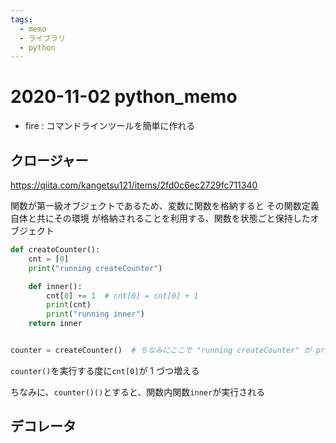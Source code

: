 ```yaml
---
tags:
  - memo
  - ライブラリ
  - python
---
```


# 2020-11-02 python_memo

- fire : コマンドラインツールを簡単に作れる

## クロージャー

https://qiita.com/kangetsu121/items/2fd0c6ec2729fc711340

関数が第一級オブジェクトであるため、変数に関数を格納すると その関数定義自体と共にその環境 が格納されることを利用する、関数を状態ごと保持したオブジェクト

```example.py
def createCounter():
    cnt = [0]
    print("running createCounter")

    def inner():
        cnt[0] += 1  # cnt[0] = cnt[0] + 1
        print(cnt)
        print("running inner")
    return inner


counter = createCounter()  # ちなみにここで "running createCounter" が printされる

```

`counter()`を実行する度に`cnt[0]`が 1 づつ増える

ちなみに、`counter()()`とすると、関数内関数`inner`が実行される

## デコレータ
